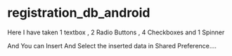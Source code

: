 # registration_db_android

Here I have taken 1 textbox , 2 Radio Buttons , 4 Checkboxes and 1 Spinner

And You can Insert And Select the inserted data in Shared Preference....
